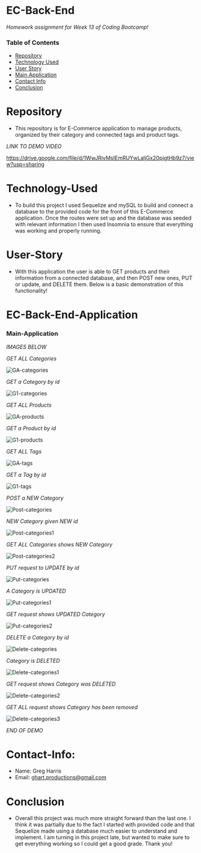 # EC-Back-End

*Homework assignment for Week 13 of Coding Bootcamp!*

### Table of Contents 

* [Repository](#Repository) 
* [Technology Used](#Technology-Used) 
* [User Story](#User-Story)
* [Main Application](#Main-Application)
* [Contact Info](#Contact-Info)
* [Conclusion](#Conclusion)

# Repository

- This repository is for E-Commerce application to manage products, organized by their category and connected tags and product tags.

*LINK TO DEMO VIDEO*

https://drive.google.com/file/d/1WwJRivMsIEmRUYwLaljGx20pjgtHb9z7/view?usp=sharing

# Technology-Used

- To build this project I used Sequelize and mySQL to build and connect a database to the provided code for the front of this E-Commerce application. Once the routes were set up and the database was seeded with relevant information I then used Insomnia to ensure that everything was working and properly running. 

# User-Story

- With this application the user is able to GET products and their information from a connected database, and then POST new ones, PUT or update, and DELETE them. Below is a basic demonstration of this functionality!

# EC-Back-End-Application

### Main-Application

*IMAGES BELOW*

*GET ALL Categories*

![GA-categories](https://user-images.githubusercontent.com/73864182/112742495-d8559400-8f43-11eb-949f-28b1d078163b.png)

*GET a Category by id*

![G1-categories](https://user-images.githubusercontent.com/73864182/112742492-d7bcfd80-8f43-11eb-9c3f-8af685ee8036.png)

*GET ALL Products*

![GA-products](https://user-images.githubusercontent.com/73864182/112742496-d8559400-8f43-11eb-95fc-5e5e58d37a7f.png)

*GET a Product by id*

![G1-products](https://user-images.githubusercontent.com/73864182/112742493-d7bcfd80-8f43-11eb-8b81-5ee6cde7c0aa.png)

*GET ALL Tags*

![GA-tags](https://user-images.githubusercontent.com/73864182/112742785-62066100-8f46-11eb-810a-e1e26cdca4dd.png)

*GET a Tag by id*

![G1-tags](https://user-images.githubusercontent.com/73864182/112742494-d7bcfd80-8f43-11eb-905a-b643bd199ee9.png)

*POST a NEW Category*

![Post-categories](https://user-images.githubusercontent.com/73864182/112742481-d55aa380-8f43-11eb-9af4-47d7c27d3d1b.png)

*NEW Category given NEW id*

![Post-categories1](https://user-images.githubusercontent.com/73864182/112742482-d5f33a00-8f43-11eb-80e1-dd4a994d5cb8.png)

*GET ALL Categories shows NEW Category*

![Post-categories2](https://user-images.githubusercontent.com/73864182/112742821-b3165500-8f46-11eb-8191-080f6b1e97bf.png)

*PUT request to UPDATE by id*

![Put-categories](https://user-images.githubusercontent.com/73864182/112742484-d5f33a00-8f43-11eb-8991-54c76c70d59a.png)

*A Category is UPDATED*

![Put-categories1](https://user-images.githubusercontent.com/73864182/112742486-d68bd080-8f43-11eb-9c64-436821af52c9.png)

*GET request shows UPDATED Category*

![Put-categories2](https://user-images.githubusercontent.com/73864182/112742487-d68bd080-8f43-11eb-9f3c-29806b277549.png)

*DELETE a Category by id*

![Delete-categories](https://user-images.githubusercontent.com/73864182/112742488-d68bd080-8f43-11eb-89b5-4c2299785d59.png)

*Category is DELETED*

![Delete-categories1](https://user-images.githubusercontent.com/73864182/112742489-d7246700-8f43-11eb-9b23-2488251106c7.png)

*GET request shows Category was DELETED*

![Delete-categories2](https://user-images.githubusercontent.com/73864182/112742490-d7246700-8f43-11eb-91ce-1609e6f72402.png)

*GET ALL request shows Category has been removed*

![Delete-categories3](https://user-images.githubusercontent.com/73864182/112742491-d7246700-8f43-11eb-866a-b563fc1880eb.png)

*END OF DEMO*

# Contact-Info:

- Name: Greg Harris
- Email: ghart.productions@gmail.com

# Conclusion

- Overall this project was much more straight forward than the last one. I think it was partially due to the fact I started with provided code and that Sequelize made using a database much easier to understand and implement. I am turning in this project late, but wanted to make sure to get everything working so I could get a good grade. Thank you!